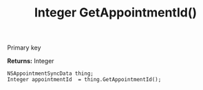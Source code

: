 ﻿---
uid: crmscript_ref_NSAppointmentSyncData_GetAppointmentId
title: Integer GetAppointmentId()
intellisense: NSAppointmentSyncData.GetAppointmentId
keywords: NSAppointmentSyncData, GetAppointmentId
so.topic: reference
---

Primary key

**Returns:** Integer


```crmscript
NSAppointmentSyncData thing;
Integer appointmentId  = thing.GetAppointmentId();
```


